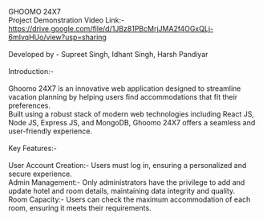 GHOOMO 24X7
<br/>
Project Demonstration Video Link:-
<br/>
https://drive.google.com/file/d/1JBz81PBcMrjJMA2f4OGxQLj-6mIvqHUo/view?usp=sharing
<br/>
<br/>
Developed by - Supreet Singh, Idhant Singh, Harsh Pandiyar
<br/>
<br/>
Introduction:-
<br/>
<br/>
Ghoomo 24X7 is an innovative web application designed to streamline vacation planning by helping users find accommodations that fit their preferences. 
<br/>
Built using a robust stack of modern web technologies including React JS, Node JS, Express JS, and MongoDB, Ghoomo 24X7 offers a seamless and user-friendly experience.
<br/>
<br/>
Key Features:-
<br/>
<br/>
User Account Creation:- Users must log in, ensuring a personalized and secure experience.
<br/>
Admin Management:- Only administrators have the privilege to add and update hotel and room details, maintaining data integrity and quality.
<br/>
Room Capacity:- Users can check the maximum accommodation of each room, ensuring it meets their requirements.
